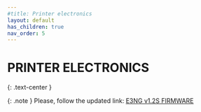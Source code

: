 ```yaml
---
#title: Printer electronics
layout: default
has_children: true
nav_order: 5
---
```

# PRINTER ELECTRONICS
{: .text-center }

{: .note }
Please, follow the updated link: [E3NG v1.2S FIRMWARE]

[E3NG v1.2S FIRMWARE]: https://rh3d.xyz/E3NG_v1_2/standard/firmware
